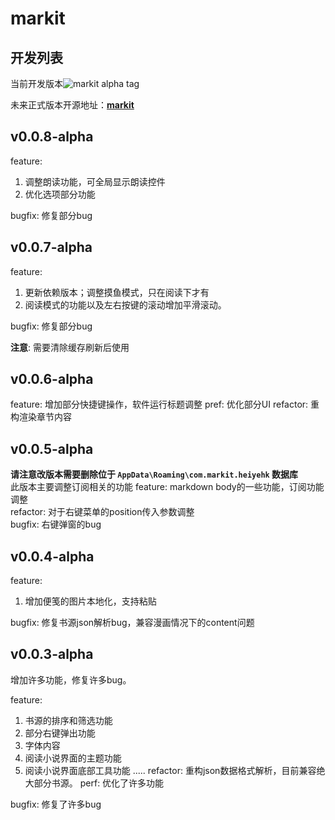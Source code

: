 # markit
## 开发列表
当前开发版本![markit alpha tag](https://img.shields.io/github/v/tag/heiyehk/markit-updater-test)

未来正式版本开源地址：**[markit](https://github.com/heiyehk/markit)**

## v0.0.8-alpha
feature:
1. 调整朗读功能，可全局显示朗读控件
2. 优化选项部分功能

bugfix: 修复部分bug

## v0.0.7-alpha
feature: 
1. 更新依赖版本；调整摸鱼模式，只在阅读下才有
2. 阅读模式的功能以及左右按键的滚动增加平滑滚动。

bugfix: 修复部分bug

**注意**: 需要清除缓存刷新后使用

## v0.0.6-alpha
feature: 增加部分快捷键操作，软件运行标题调整
pref: 优化部分UI
refactor: 重构渲染章节内容

## v0.0.5-alpha
**请注意改版本需要删除位于 `AppData\Roaming\com.markit.heiyehk` 数据库**   
此版本主要调整订阅相关的功能
feature: markdown body的一些功能，订阅功能调整  
refactor: 对于右键菜单的position传入参数调整  
bugfix: 右键弹窗的bug  

## v0.0.4-alpha
feature:
1. 增加便笺的图片本地化，支持粘贴

bugfix:
修复书源json解析bug，兼容漫画情况下的content问题

## v0.0.3-alpha
增加许多功能，修复许多bug。

feature:
1. 书源的排序和筛选功能
2. 部分右键弹出功能
3. 字体内容
4. 阅读小说界面的主题功能
5. 阅读小说界面底部工具功能
.....
refactor: 重构json数据格式解析，目前兼容绝大部分书源。
perf: 优化了许多功能

bugfix: 修复了许多bug
